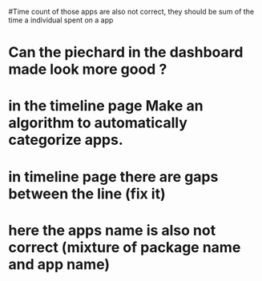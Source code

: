 #Time count of those apps are also not correct, they should be sum of the time a individual spent on a app
# Can the piechard in the dashboard made look more good ?
# in the timeline page Make an algorithm to automatically categorize apps.
# in timeline page there are gaps between the line (fix it)
# here the apps name is also not correct (mixture of package name and app name)



